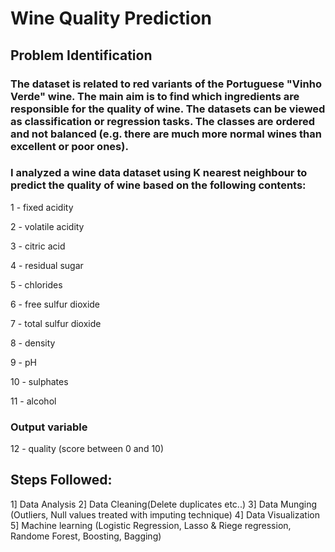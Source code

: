 # Wine Quality Prediction

## Problem Identification

### The dataset is related to red variants of the Portuguese "Vinho Verde" wine. The main aim is to find which ingredients are responsible for the quality of wine. The datasets can be viewed as classification or regression tasks. The classes are ordered and not balanced (e.g. there are much more normal wines than excellent or poor ones).

### I analyzed a wine data dataset using K nearest neighbour to predict the quality of wine based on the following contents:

1 - fixed acidity

2 - volatile acidity

3 - citric acid

4 - residual sugar

5 - chlorides

6 - free sulfur dioxide

7 - total sulfur dioxide

8 - density

9 - pH

10 - sulphates

11 - alcohol

### Output variable 

12 - quality (score between 0 and 10)

## Steps Followed:

1] Data Analysis
2] Data Cleaning(Delete duplicates etc..)
3] Data Munging (Outliers, Null values treated with imputing technique)
4] Data Visualization
5] Machine learning (Logistic Regression, Lasso & Riege regression, Randome Forest, Boosting, Bagging)

